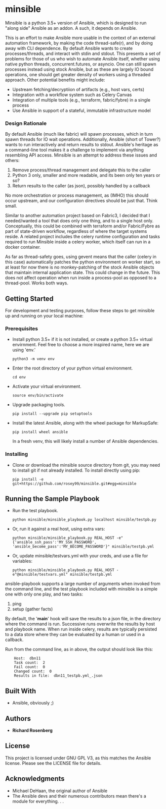 # minsible

Minsible is a python 3.5+ version of Ansible, which is designed to 
run "along side" Ansible as an addon. A such, it depends on Ansible.

This is an effort to make Ansible more usable in the context of an
external automation framework, by making the code thread-safe(r), and 
by doing away with CLI dependence. By default Ansible
wants to create processes/threads, and interact with stdin and stdout.
This presents a set of problems for those of us who wish to automate
Ansible itself, whether using native python threads, concurrent.futures, 
or asyncio. One can still spawn processes instead using stock Ansible, 
but as these are largely IO bound operations, one should get greater 
density of workers using a threaded approach. Other potential benefits
might include:

  * Upstream fetching/decryptiion of artifacts (e.g., host vars, certs)
  * Integration with a workflow system such as Celery Canvas
  * Integration of multiple tools (e.g., terraform, fabric/fybre) in a single process 
  * Use Ansible in support of a stateful, immutable infrastructure model

### Design Rationale

By default Ansible (much like fabric) will spawn processes, which in 
turn spawn threads for IO wait operations. Additionally, Ansible (short of 
Tower?) wants to run interactively and return results to stdout. Ansible's 
heritage as a command-line tool makes it a challenge to implement via anything 
resembling API access. Minsible is an attempt to address these issues 
and others:

  1. Remove process/thread management and delegate this to the caller
  2. Python 3 only, smaller and more readable, and its been only ten years or so?
  3. Return results to the caller (as json), possibly handled by a callback

No more orchestration or process management, as (IMHO) this should occur 
upstream, and our configuration directives should be just that. Think small.

Similar to another automation project based on Fabric3, I decided that I 
needed/wanted a tool that does only one thing, and to a single host only.
Conceptually, this could be combined with terraform and/or Fabric/Fybre as part 
of state-driven workflow, regardless of where the target systems reside. 
A related project includes the celery runtime configuration and tasks 
required to run Minsible inside a celery worker, which itself can run in a 
docker container.

As far as thread-safety goes, using gevent means that the caller (celery 
in this case) automatically patches the python environment on worker start, 
so at least for now there is no monkey-patching of the stock Ansible 
objects that maintain internal application state. This could change in the 
future. This does not affect operation when run inside a process-pool as opposed 
to a thread-pool. Works both ways. 

## Getting Started

For development and testing purposes, follow these steps to get minsible up and 
running on your local machine:

### Prerequisites

- Install python 3.5+ if it is not installed, or create a python 3.5+ virtual envirnment.
  Feel free to choose a more inspired name, here we are using 'env.'

    `python3 -m venv env`

- Enter the root directory of your python virtual environment.

    `cd env`

- Activate your virtual environment.

    `source env/bin/activate`

- Upgrade packaging tools.

    `pip install --upgrade pip setuptools`

- Install the latest Ansible, along with the wheel package for MarkupSafe:

    `pip install wheel ansible`
    
  In a fresh venv, this will likely install a number of Ansible dependencies.
  
### Installing

- Clone or download the minsible source directory from git, you may need to install git if not already installed. 
  To install directly using pip:
  
    `pip install -e git+https://github.com/rosey99/minsible.git#egg=minsible`

## Running the Sample Playbook

- Run the test playbook.

    `python minsible/minsible_playbook.py localhost minsible/testpb.py`

- Or, run it against a real host, using extra vars:

    ```
    python minsible/minsible_playbook.py REAL_HOST -e"{'ansible_ssh_pass':'MY_SSH_PASSWORD', 'ansible_become_pass':'MY_BECOME_PASSWORD'}" minsible/testpb.yml
    ```
    
- Or, update minsible/testvars.yml with your creds, and use a file for variables:

    ```python minsible/minsible_playbook.py REAL_HOST -e"@minsible/testvars.yml" minsible/testpb.yml```


ansible-playbook supports a large number of arguments when invoked from the command line, and the 
test playbook included with minsible is a simple one with only one play, and two tasks:
    
  1. ping
  2. setup (gather facts) 

By default, the '__main__' hook will save the results to a json file, in the directory where 
the command is run. Successive runs overwrite the results by host and playbook name. 
When run inside celery, results are typically persisted to a data store where 
they can be evaluated by a human or used in a callback.

Run from the command line, as in above, the output should look like this:

```
    Host:  dbn11
    Task count:  2
    Fail count:  0
    Changed count:  0
    Results in file:  dbn11_testpb.yml_.json
```

## Built With

* Ansible, obviously ;)

## Authors

* **Richard Rosenberg**

## License

This project is licensed under GNU GPL V3, as this matches the Ansible license. Please see the LICENSE file for details.

## Acknowledgments

* Michael DeHaan, the original author of Ansible
* The Ansible devs and their numerous contributors mean there's a module for everything. . .

